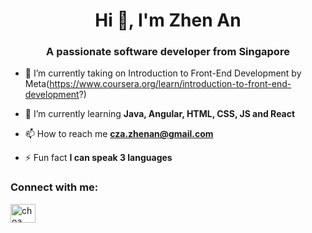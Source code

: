 <h1 align="center">Hi 👋, I'm Zhen An</h1>
<h3 align="center">A passionate software developer from Singapore</h3>

- 🔭 I’m currently taking on Introduction to Front-End Development by Meta(https://www.coursera.org/learn/introduction-to-front-end-development?)

- 🌱 I’m currently learning **Java, Angular, HTML, CSS, JS and React**

- 📫 How to reach me **cza.zhenan@gmail.com**

- ⚡ Fun fact **I can speak 3 languages**

<h3 align="left">Connect with me:</h3>
<p align="left">
<a href="https://www.linkedin.com/in/choa-zhen-an-717220180/" target="blank"><img align="center" src="https://raw.githubusercontent.com/rahuldkjain/github-profile-readme-generator/master/src/images/icons/Social/linked-in-alt.svg" alt="choa zhen an" height="30" width="40" /></a>
</p>
